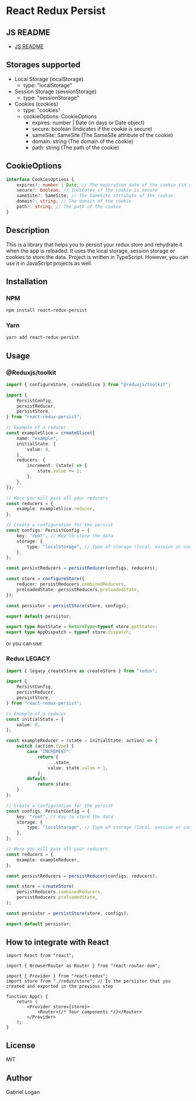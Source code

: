# React Redux Persist

## JS README

- [JS README](./JS.README.md)

## Storages supported

- Local Storage (localStorage)
  - type: "localStorage"
- Session Storage (sessionStorage)
  - type: "sessionStorage"
- Cookies (cookies)
  - type: "cookies"
  - cookieOptions: CookieOptions
    - expires: number | Date (in days or Date object)
    - secure: boolean (Indicates if the cookie is secure)
    - sameSite: SameSite (The SameSite attribute of the cookie)
    - domain: string (The domain of the cookie)
    - path: string (The path of the cookie)

## CookieOptions

```typescript
interface CookiesOptions {
	expires?: number | Date; // The expiration date of the cookie (in days or Date object)
	secure?: boolean; // Indicates if the cookie is secure
	sameSite?: SameSite; // The SameSite attribute of the cookie
	domain?: string; // The domain of the cookie
	path?: string; // The path of the cookie
}
```

## Description

This is a library that helps you to persist your redux store and rehydrate it when the app is reloaded.
It uses the local storage, session storage or cookies to store the data.
Project is written in TypeScript. However, you can use it in JavaScript projects as well.

## Installation

### NPM

```bash
npm install react-redux-persist
```

### Yarn

```bash
yarn add react-redux-persist
```

## Usage

### @Reduxjs/toolkit

```typescript
import { configureStore, createSlice } from "@reduxjs/toolkit";

import {
	PersistConfig,
	persistReducer,
	persistStore,
} from "react-redux-persist";

// Example of a reducer
const exampleSlice = createSlice({
	name: "example",
	initialState: {
		value: 0,
	},
	reducers: {
		increment: (state) => {
			state.value += 1;
		},
	},
});

// Here you will pass all your reducers
const reducers = {
	example: exampleSlice.reducer,
};

// Create a configuration for the persist
const configs: PersistConfig = {
	key: "root", // Key to store the data
	storage: {
		type: "localStorage", // Type of storage (local, session or cookies)
	},
};

const persistReducers = persistReducer(configs, reducers);

const store = configureStore({
	reducer: persistReducers.combinedReducers,
	preloadedState: persistReducers.preloadedState,
});

const persistor = persistStore(store, configs);

export default persistor;

export type RootState = ReturnType<typeof store.getState>;
export type AppDispatch = typeof store.dispatch;
```

or you can use

### Redux LEGACY

```typescript
import { legacy_createStore as createStore } from "redux";

import {
	PersistConfig,
	persistReducer,
	persistStore,
} from "react-redux-persist";

// Example of a reducer
const initialState = {
	value: 0,
};

const exampleReducer = (state = initialState, action) => {
	switch (action.type) {
		case "INCREMENT":
			return {
				...state,
				value: state.value + 1,
			};
		default:
			return state;
	}
};

// Create a configuration for the persist
const configs: PersistConfig = {
	key: "root", // Key to store the data
	storage: {
		type: "localStorage", // Type of storage (local, session or cookies)
	},
};

// Here you will pass all your reducers
const reducers = {
	example: exampleReducer,
};

const persistReducers = persistReducer(configs, reducers);

const store = createStore(
	persistReducers.combinedReducers,
	persistReducers.preloadedState,
);

const persistor = persistStore(store, configs);

export default persistor;
```

## How to integrate with React

```tsx
import React from "react";

import { BrowserRouter as Router } from "react-router-dom";

import { Provider } from "react-redux";
import store from "./redux/store"; // Is the persistor that you created and exported in the previous step

function App() {
	return (
		<Provider store={store}>
			<Router>{/* Your components */}</Router>
		</Provider>
	);
}
```

## License

MIT

## Author

Gabriel Logan
